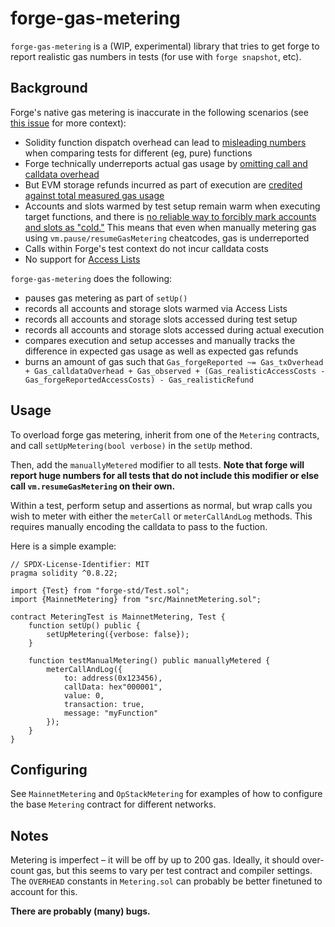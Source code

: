 # forge-gas-metering

`forge-gas-metering` is a (WIP, experimental) library that tries to get forge to report realistic gas numbers in tests (for use with `forge snapshot`, etc).

## Background

Forge's native gas metering is inaccurate in the following scenarios (see [this issue](https://github.com/foundry-rs/foundry/issues/6590) for more context):

- Solidity function dispatch overhead can lead to [misleading numbers](https://github.com/foundry-rs/foundry/issues/6164) when comparing tests for different (eg, pure) functions
- Forge technically underreports actual gas usage by [omitting call and calldata overhead](https://github.com/foundry-rs/foundry/issues/6578)
- But EVM storage refunds incurred as part of execution are [credited against total measured gas usage](https://github.com/foundry-rs/foundry/issues/6578)
- Accounts and slots warmed by test setup remain warm when executing target functions, and there is [no reliable way to forcibly mark accounts and slots as "cold."](https://github.com/foundry-rs/foundry/pull/5852#issuecomment-1736207581) This means that even when manually metering gas using `vm.pause/resumeGasMetering` cheatcodes, gas is underreported
- Calls within Forge's test context do not incur calldata costs
- No support for [Access Lists](https://eips.ethereum.org/EIPS/eip-2930)

`forge-gas-metering` does the following:
- pauses gas metering as part of `setUp()`
- records all accounts and storage slots warmed via Access Lists
- records all accounts and storage slots accessed during test setup
- records all accounts and storage slots accessed during actual execution
- compares execution and setup accesses and manually tracks the difference in expected gas usage as well as expected gas refunds
- burns an amount of gas such that `Gas_forgeReported ~= Gas_txOverhead + Gas_calldataOverhead + Gas_observed + (Gas_realisticAccessCosts - Gas_forgeReportedAccessCosts) - Gas_realisticRefund`

## Usage

To overload forge gas metering, inherit from one of the `Metering` contracts, and call `setUpMetering(bool verbose)` in the `setUp` method.

Then, add the `manuallyMetered` modifier to all tests. **Note that forge will report huge numbers for all tests that do not include this modifier or else call `vm.resumeGasMetering` on their own.**

Within a test, perform setup and assertions as normal, but wrap calls you wish to meter with either the `meterCall` or `meterCallAndLog` methods. This requires manually encoding the calldata to pass to the fuction.

Here is a simple example:

```solidity
// SPDX-License-Identifier: MIT
pragma solidity ^0.8.22;

import {Test} from "forge-std/Test.sol";
import {MainnetMetering} from "src/MainnetMetering.sol";

contract MeteringTest is MainnetMetering, Test {
    function setUp() public {
        setUpMetering({verbose: false});
    }

    function testManualMetering() public manuallyMetered {
        meterCallAndLog({
            to: address(0x123456),
            callData: hex"000001",
            value: 0,
            transaction: true,
            message: "myFunction"
        });
    }
}
```

## Configuring

See `MainnetMetering` and `OpStackMetering` for examples of how to configure the base `Metering` contract for different networks.

## Notes

Metering is imperfect – it will be off by up to 200 gas. Ideally, it should over-count gas, but this seems to vary per test contract and compiler settings. The `OVERHEAD` constants in `Metering.sol` can probably be better finetuned to account for this.

**There are probably (many) bugs.**
